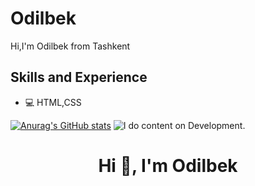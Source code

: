# Odilbek
Hi,I'm Odilbek from Tashkent
## Skills and Experience
* 💻 HTML,CSS


[![Anurag's GitHub stats](https://github-readme-stats.vercel.app/api?username=Odilbek)](https://github.com/anuraghazra/github-readme-stats)
![I do content on Development.](https://camo.githubusercontent.com/2a5868ea60adf4b9020a68ac71c0ebf213b1c472dfcb4e426e4e098b440d2c46/68747470733a2f2f70726174696b6a61677275742e6465762f696d672f6769742f6769746875622e706e67)
<h1 align="center">Hi 👋, I'm Odilbek</h1>
